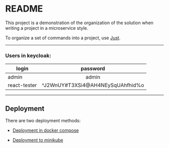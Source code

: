 # README

This project is a demonstration of the organization of the solution when writing a project in a microservice style.

To organize a set of commands into a project, use [Just](https://github.com/casey/just).

---

### Users in keycloak:

| login        | password                         |
|--------------|:--------------------------------:|
| admin        | admin                            |
| react-tester | ^J2WnUY#T3XSi4@AH4NEySqUAhfhid%o |

---

## Deployment

There are two deployment methods:

- [Deployment in docker compose](docs/docker-deployment.md)

- [Deployment to minikube](docs/minikube-deployment.md)